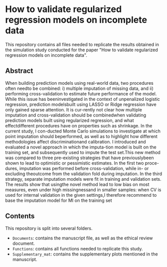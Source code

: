 # How to validate regularized regression models on incomplete data

This repository contains all files needed to replicate the results obtained in the simulation study conducted for the paper "How to validate regularized regression models on incomplete data". 

## Abstract

When building prediction models using real-world data, two procedures often needto be combined: i) multiple imputation of missing data, and ii) performing cross-validation to estimate future performance of the model. While this issue has beeninvestigated in the context of unpenalized logistic regression, prediction modelsbuilt using LASSO or Ridge regression have only gained sparse attention. It is cur-rently not clear how multiple imputation and cross-validation should be combinedwhen validating prediction models built using regularized regression, and what effectdifferent procedures have on properties such as shrinkage. In the current study, I con-ducted Monte Carlo simulations to investigate at which point imputation should beperformed, as well as to highlight how different methodologies affect discriminationand calibration. I introduced and evaluated a novel approach in which the imputa-tion model is built on the training set, and subsequently used to impute the test set.This new method was compared to three pre-existing strategies that have previouslybeen shown to lead to optimistic or pessimistic estimates. In the first two proce-dures, imputation was performed before cross-validation, while in- or excluding theoutcome from the validation fold during imputation. In the third strategy, separate imputation models were fit in training and validation sets. The results show that usingthe novel method lead to low bias on most measures, even under high missingnessand in smaller samples: when CV is used for internal validation in the given settings,I therefore recommend to base the imputation model for MI on the training set 


## Contents

This repository is split into several folders. 

- `Documents`: contains the manuscript file, as well as the ethical review document.
- `Functions`: contains all functions needed to replicate this study.
- `Supplementary_mat`: contains the supplementary plots mentioned in the manuscript.
